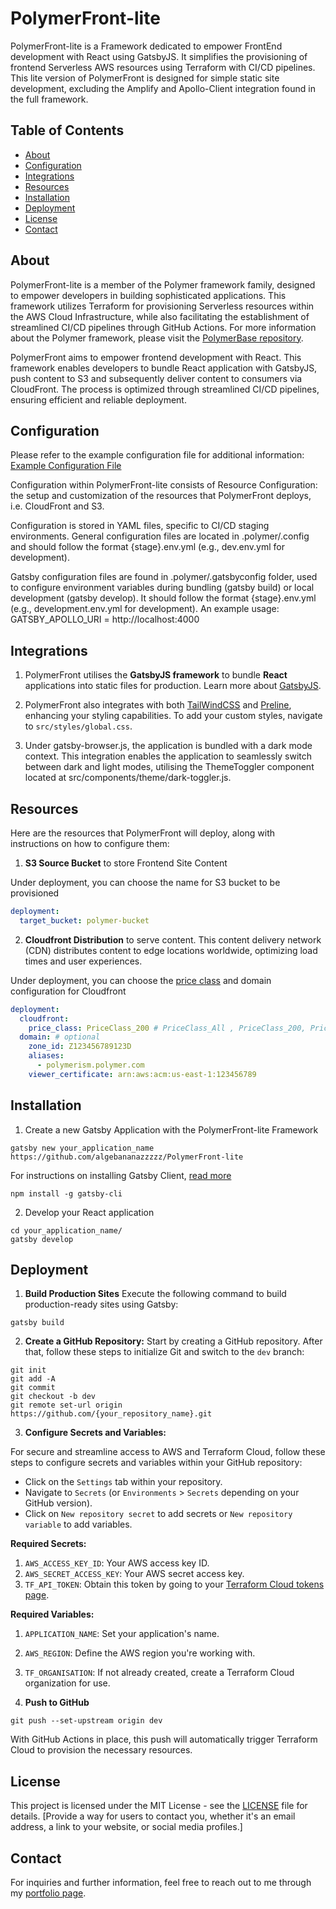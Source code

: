 # PolymerFront-lite

PolymerFront-lite is a Framework dedicated to empower FrontEnd development with React using GatsbyJS. It simplifies the provisioning of frontend Serverless AWS resources using Terraform with CI/CD pipelines. This lite version of PolymerFront is designed for simple static site development, excluding the Amplify and Apollo-Client integration found in the full framework.


## Table of Contents

- [About](#about)
- [Configuration](#configuration)
- [Integrations](#integrations)
- [Resources](#resources)
- [Installation](#installation)
- [Deployment](#deployment)
- [License](#license)
- [Contact](#contact)

## About

PolymerFront-lite is a member of the Polymer framework family, designed to empower developers in building sophisticated applications. This framework utilizes Terraform for provisioning Serverless resources within the AWS Cloud Infrastructure, while also facilitating the establishment of streamlined CI/CD pipelines through GitHub Actions. For more information about the Polymer framework, please visit the [PolymerBase repository](https://github.com/algebananazzzzz/PolymerBase).


PolymerFront aims to empower frontend development with React. This framework enables developers to bundle React application with GatsbyJS, push content to S3 and subsequently deliver content to consumers via CloudFront. The process is optimized through streamlined CI/CD pipelines, ensuring efficient and reliable deployment.

## Configuration

Please refer to the example configuration file for additional information:
[Example Configuration File](.polymer/.config/example.{stage}.env.yml)


Configuration within PolymerFront-lite consists of Resource Configuration: the setup and customization of the resources that PolymerFront deploys, i.e. CloudFront and S3.

Configuration is stored in YAML files, specific to CI/CD staging environments. General configuration files are located in .polymer/.config and should follow the format {stage}.env.yml (e.g., dev.env.yml for development).

Gatsby configuration files are found in .polymer/.gatsbyconfig folder, used to configure environment variables during bundling (gatsby build) or local development (gatsby develop). It should follow the format {stage}.env.yml (e.g., development.env.yml for development). An example usage: GATSBY_APOLLO_URI = http://localhost:4000

## Integrations

1. PolymerFront utilises the **GatsbyJS framework** to bundle **React** applications into static files for production. Learn more about [GatsbyJS](https://www.gatsbyjs.com). 

2. PolymerFront also integrates with both [TailWindCSS](https://tailwindcss.com) and [Preline](https://preline.co), enhancing your styling capabilities. To add your custom styles, navigate to `src/styles/global.css`.

3. Under gatsby-browser.js, the application is bundled with a dark mode context. This integration enables the application to seamlessly switch between dark and light modes, utilising the ThemeToggler component located at src/components/theme/dark-toggler.js.


## Resources

Here are the resources that PolymerFront will deploy, along with instructions on how to configure them:

1. **S3 Source Bucket** to store Frontend Site Content

Under deployment, you can choose the name for S3 bucket to be provisioned
```yaml
deployment:
  target_bucket: polymer-bucket
```

2. **Cloudfront Distribution** to serve content. This content delivery network (CDN) distributes content to edge locations worldwide, optimizing load times and user experiences.

Under deployment, you can choose the [price class](https://docs.aws.amazon.com/AmazonCloudFront/latest/DeveloperGuide/PriceClass.html) and domain configuration for Cloudfront
```yaml
deployment:
  cloudfront:
    price_class: PriceClass_200 # PriceClass_All , PriceClass_200, PriceClass_100
  domain: # optional
    zone_id: Z123456789123D
    aliases:
      - polymerism.polymer.com
    viewer_certificate: arn:aws:acm:us-east-1:123456789
```

## Installation

1. Create a new Gatsby Application with the PolymerFront-lite Framework
```shell
gatsby new your_application_name https://github.com/algebananazzzzz/PolymerFront-lite
```

For instructions on installing Gatsby Client, [read more](https://www.gatsbyjs.com/docs/tutorial/getting-started/part-0/)
```shell
npm install -g gatsby-cli
```


2. Develop your React application
```shell
cd your_application_name/
gatsby develop
```

## Deployment

1. **Build Production Sites**
Execute the following command to build production-ready sites using Gatsby:
```shell
gatsby build
```

2. **Create a GitHub Repository:**
Start by creating a GitHub repository. After that, follow these steps to initialize Git and switch to the `dev` branch:
```
git init
git add -A
git commit
git checkout -b dev
git remote set-url origin https://github.com/{your_repository_name}.git
```

3. **Configure Secrets and Variables:**

For secure and streamline access to AWS and Terraform Cloud, follow these steps to configure secrets and variables within your GitHub repository:

- Click on the `Settings` tab within your repository.
- Navigate to `Secrets` (or `Environments` > `Secrets` depending on your GitHub version).
- Click on `New repository secret` to add secrets or `New repository variable` to add variables.

**Required Secrets:**

1. `AWS_ACCESS_KEY_ID`: Your AWS access key ID.
2. `AWS_SECRET_ACCESS_KEY`: Your AWS secret access key.
3. `TF_API_TOKEN`: Obtain this token by going to your [Terraform Cloud tokens page](https://app.terraform.io/app/settings/tokens).

**Required Variables:**

1. `APPLICATION_NAME`: Set your application's name.
2. `AWS_REGION`: Define the AWS region you're working with.
3. `TF_ORGANISATION`: If not already created, create a Terraform Cloud organization for use.

4. **Push to GitHub**
```shell
git push --set-upstream origin dev
```

With GitHub Actions in place, this push will automatically trigger Terraform Cloud to provision the necessary resources.


## License

This project is licensed under the MIT License - see the [LICENSE](LICENSE) file for details.
[Provide a way for users to contact you, whether it's an email address, a link to your website, or social media profiles.]


## Contact

For inquiries and further information, feel free to reach out to me through my [portfolio page](https://www.algebananazzzzz.com).
